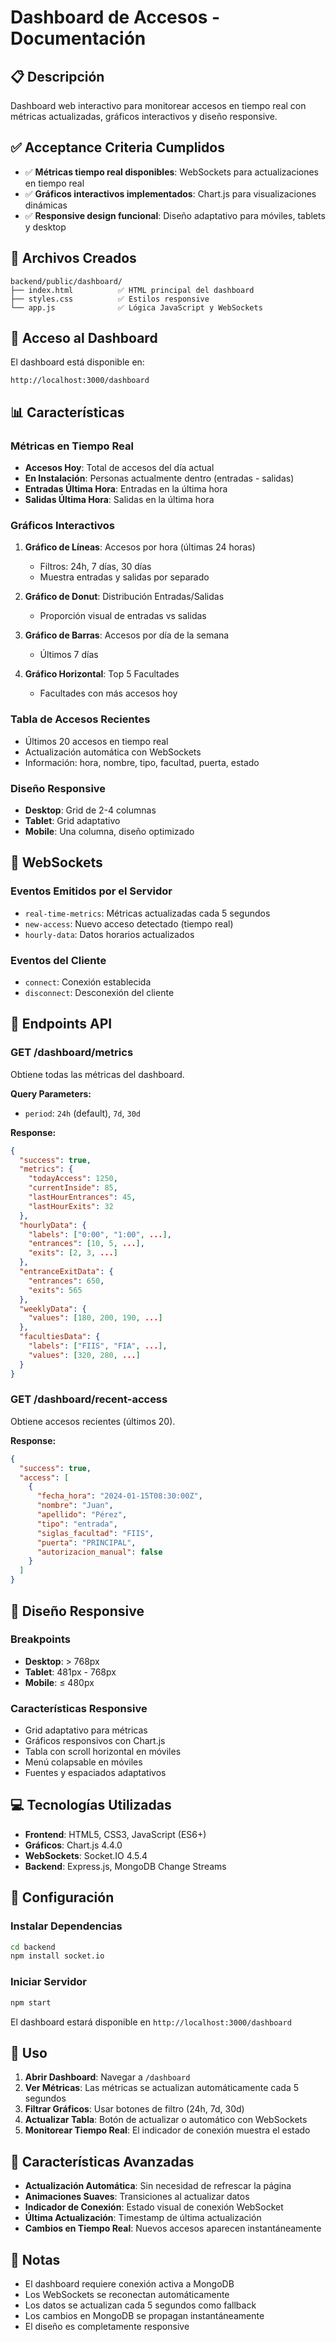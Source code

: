 # Dashboard de Accesos - Documentación

## 📋 Descripción

Dashboard web interactivo para monitorear accesos en tiempo real con métricas actualizadas, gráficos interactivos y diseño responsive.

## ✅ Acceptance Criteria Cumplidos

- ✅ **Métricas tiempo real disponibles**: WebSockets para actualizaciones en tiempo real
- ✅ **Gráficos interactivos implementados**: Chart.js para visualizaciones dinámicas
- ✅ **Responsive design funcional**: Diseño adaptativo para móviles, tablets y desktop

## 📁 Archivos Creados

```
backend/public/dashboard/
├── index.html          ✅ HTML principal del dashboard
├── styles.css          ✅ Estilos responsive
└── app.js              ✅ Lógica JavaScript y WebSockets
```

## 🚀 Acceso al Dashboard

El dashboard está disponible en:
```
http://localhost:3000/dashboard
```

## 📊 Características

### Métricas en Tiempo Real

- **Accesos Hoy**: Total de accesos del día actual
- **En Instalación**: Personas actualmente dentro (entradas - salidas)
- **Entradas Última Hora**: Entradas en la última hora
- **Salidas Última Hora**: Salidas en la última hora

### Gráficos Interactivos

1. **Gráfico de Líneas**: Accesos por hora (últimas 24 horas)
   - Filtros: 24h, 7 días, 30 días
   - Muestra entradas y salidas por separado

2. **Gráfico de Donut**: Distribución Entradas/Salidas
   - Proporción visual de entradas vs salidas

3. **Gráfico de Barras**: Accesos por día de la semana
   - Últimos 7 días

4. **Gráfico Horizontal**: Top 5 Facultades
   - Facultades con más accesos hoy

### Tabla de Accesos Recientes

- Últimos 20 accesos en tiempo real
- Actualización automática con WebSockets
- Información: hora, nombre, tipo, facultad, puerta, estado

### Diseño Responsive

- **Desktop**: Grid de 2-4 columnas
- **Tablet**: Grid adaptativo
- **Mobile**: Una columna, diseño optimizado

## 🔌 WebSockets

### Eventos Emitidos por el Servidor

- `real-time-metrics`: Métricas actualizadas cada 5 segundos
- `new-access`: Nuevo acceso detectado (tiempo real)
- `hourly-data`: Datos horarios actualizados

### Eventos del Cliente

- `connect`: Conexión establecida
- `disconnect`: Desconexión del cliente

## 📡 Endpoints API

### GET /dashboard/metrics

Obtiene todas las métricas del dashboard.

**Query Parameters:**
- `period`: `24h` (default), `7d`, `30d`

**Response:**
```json
{
  "success": true,
  "metrics": {
    "todayAccess": 1250,
    "currentInside": 85,
    "lastHourEntrances": 45,
    "lastHourExits": 32
  },
  "hourlyData": {
    "labels": ["0:00", "1:00", ...],
    "entrances": [10, 5, ...],
    "exits": [2, 3, ...]
  },
  "entranceExitData": {
    "entrances": 650,
    "exits": 565
  },
  "weeklyData": {
    "values": [180, 200, 190, ...]
  },
  "facultiesData": {
    "labels": ["FIIS", "FIA", ...],
    "values": [320, 280, ...]
  }
}
```

### GET /dashboard/recent-access

Obtiene accesos recientes (últimos 20).

**Response:**
```json
{
  "success": true,
  "access": [
    {
      "fecha_hora": "2024-01-15T08:30:00Z",
      "nombre": "Juan",
      "apellido": "Pérez",
      "tipo": "entrada",
      "siglas_facultad": "FIIS",
      "puerta": "PRINCIPAL",
      "autorizacion_manual": false
    }
  ]
}
```

## 🎨 Diseño Responsive

### Breakpoints

- **Desktop**: > 768px
- **Tablet**: 481px - 768px
- **Mobile**: ≤ 480px

### Características Responsive

- Grid adaptativo para métricas
- Gráficos responsivos con Chart.js
- Tabla con scroll horizontal en móviles
- Menú colapsable en móviles
- Fuentes y espaciados adaptativos

## 💻 Tecnologías Utilizadas

- **Frontend**: HTML5, CSS3, JavaScript (ES6+)
- **Gráficos**: Chart.js 4.4.0
- **WebSockets**: Socket.IO 4.5.4
- **Backend**: Express.js, MongoDB Change Streams

## 🔧 Configuración

### Instalar Dependencias

```bash
cd backend
npm install socket.io
```

### Iniciar Servidor

```bash
npm start
```

El dashboard estará disponible en `http://localhost:3000/dashboard`

## 📱 Uso

1. **Abrir Dashboard**: Navegar a `/dashboard`
2. **Ver Métricas**: Las métricas se actualizan automáticamente cada 5 segundos
3. **Filtrar Gráficos**: Usar botones de filtro (24h, 7d, 30d)
4. **Actualizar Tabla**: Botón de actualizar o automático con WebSockets
5. **Monitorear Tiempo Real**: El indicador de conexión muestra el estado

## 🎯 Características Avanzadas

- **Actualización Automática**: Sin necesidad de refrescar la página
- **Animaciones Suaves**: Transiciones al actualizar datos
- **Indicador de Conexión**: Estado visual de conexión WebSocket
- **Última Actualización**: Timestamp de última actualización
- **Cambios en Tiempo Real**: Nuevos accesos aparecen instantáneamente

## 📌 Notas

- El dashboard requiere conexión activa a MongoDB
- Los WebSockets se reconectan automáticamente
- Los datos se actualizan cada 5 segundos como fallback
- Los cambios en MongoDB se propagan instantáneamente
- El diseño es completamente responsive

